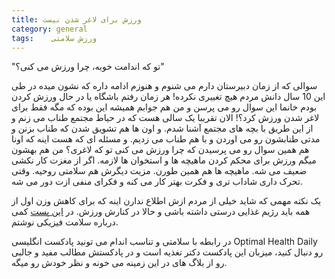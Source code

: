 ```yaml
---
title: ورزش برای لاغر شدن نیست 
category: general
tags:    ورزش سلامتی 
---
```


"تو که اندامت خوبه، چرا ورزش می کنی؟"

سوالی که از زمان دبیرستان دارم می شنوم و هنوزم ادامه داره که نشون میده در طی این 10 سال دانش مردم هیچ تغییری نکرده! 
هر زمان رفتم باشگاه یا در حال ورزش کردن بودم خانما این سوال رو می پرسن و من هم جوابم همیشه این بوده که مگه فقط برای لاغر شدن ورزش کرد؟! 
الان تقریبا یک سالی هست که در حیاط مجتمع طناب می زنم و از این طریق با بچه های مجتمع آشنا شدم. و اون ها هم تشویق شدن که طناب بزنن و مدتی طنابشون رو می اوردن و با هم طناب می زدیم. و مسئله ای که هست اینه که اونا هم همین سوال رو می پرسیدن که چرا ورزش می کنی تو که لاغری؟ من هم بهشون میگم ورزش برای محکم کردن ماهیچه ها و استخوان ها لازمه. اگر از مغزت کار نکشی ضعیف می شه. ماهیچه ها هم همین طورن. مزیت دیگرش هم سلامتی روحیه. وقتی تحرک داری شاداب تری و فکرت بهتر کار می کنه و فکرای منفی ازت دور می شه. 

یک نکته مهمی که شاید خیلی از مردم ازش اطلاع ندارن اینه که برای کاهش وزن اول از همه باید رژیم غذایی درستی داشته باشی و حالا در کنارش ورزش. در [این پست](https://spacelover.ir/physical-health.html) کمی درباره سلامت فیزیکی نوشتم.

در رابطه با سلامتی و تناسب اندام می تونید پادکست انگلیسی Optimal Health Daily رو دنبال کنید، میزبان این پادکست دکتر تغذیه است و در پادکستش مطالب مفید و جالبی رو از بلاگ های در این زمینه می خونه و نظر خودش رو میگه.
